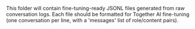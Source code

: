 This folder will contain fine-tuning-ready JSONL files generated from raw conversation logs. Each file should be formatted for Together AI fine-tuning (one conversation per line, with a 'messages' list of role/content pairs).
